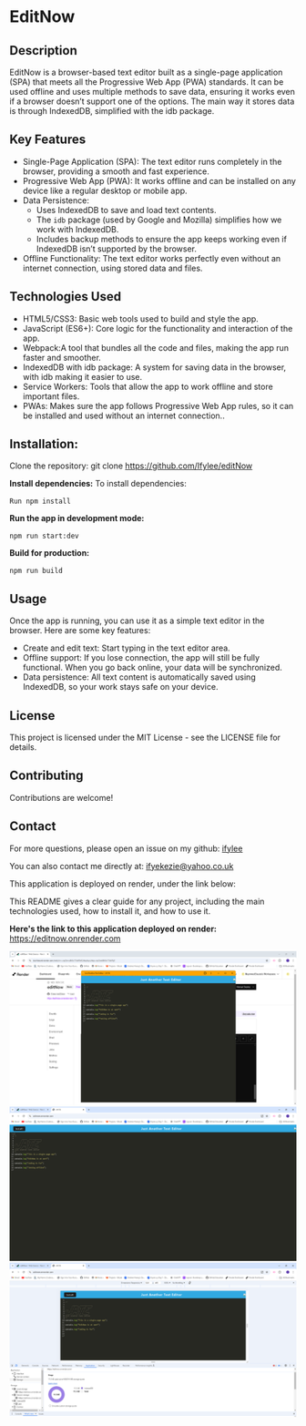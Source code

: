 # EditNow

## Description

EditNow is a browser-based text editor built as a single-page application (SPA) that meets all the Progressive Web App (PWA) standards. It can be used offline and uses multiple methods to save data, ensuring it works even if a browser doesn’t support one of the options.  The main way it stores data is through IndexedDB, simplified with the idb package.

## Key Features

- Single-Page Application (SPA): The text editor  runs completely in the browser, providing a smooth and fast experience.
- Progressive Web App (PWA): It works offline and can be installed on any device like a regular desktop or mobile app.
- Data Persistence: 
  - Uses IndexedDB to save and load text contents.
  - The `idb` package (used by Google and Mozilla) simplifies how we work with IndexedDB.
  - Includes backup methods to ensure the app keeps working even if IndexedDB isn’t supported by the browser.
- Offline Functionality: The text editor works perfectly even without an internet connection, using stored data and files.


## Technologies Used

- HTML5/CSS3: Basic web tools used to build and style the app.
- JavaScript (ES6+): Core logic for the functionality and interaction of the app.
- Webpack:A tool that bundles all the code and files, making the app run faster and smoother.
- IndexedDB with idb package: A system for saving data in the browser, with idb making it easier to use.
- Service Workers: Tools that allow the app to work offline and store important files.
- PWAs: Makes sure the app follows Progressive Web App rules, so it can be installed and used without an internet connection..

## Installation:
Clone the repository:
git clone https://github.com/Ifylee/editNow

**Install dependencies:**
To install dependencies:
```
Run npm install

```

**Run the app in development mode:** 
```
npm run start:dev

```

**Build for production:** 
```
npm run build

```

## Usage
Once the app is running, you can use it as a simple text editor in the browser. Here are some key features:

- Create and edit text: Start typing in the text editor area.
- Offline support: If you lose connection, the app will still be fully functional. When you go back online, your data will be synchronized.
- Data persistence: All text content is automatically saved using IndexedDB, so your work stays safe on your device.

## License
This project is licensed under the MIT License - see the LICENSE file for details.

## Contributing
Contributions are welcome!

## Contact
For more questions, please open an issue on my github: [ifylee](https://github.com/ifylee)

  You can also contact me directly at: [ifyekezie@yahoo.co.uk](mailto:ifyekezie@yahoo.co.uk)

This application is deployed on render, under the link below:


This README gives a clear guide for any project, including the main technologies used, how to install it, and how to use it.

**Here's the link to this application deployed on render:** https://editnow.onrender.com

![alt text](image-1.png)
![alt text](image-2.png)
![alt text](image-3.png)
